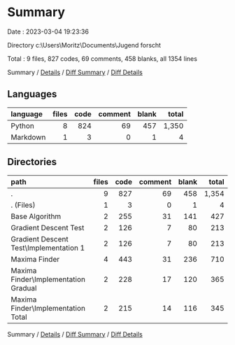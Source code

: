 # Summary

Date : 2023-03-04 19:23:36

Directory c:\\Users\\Moritz\\Documents\\Jugend forscht

Total : 9 files,  827 codes, 69 comments, 458 blanks, all 1354 lines

Summary / [Details](details.md) / [Diff Summary](diff.md) / [Diff Details](diff-details.md)

## Languages
| language | files | code | comment | blank | total |
| :--- | ---: | ---: | ---: | ---: | ---: |
| Python | 8 | 824 | 69 | 457 | 1,350 |
| Markdown | 1 | 3 | 0 | 1 | 4 |

## Directories
| path | files | code | comment | blank | total |
| :--- | ---: | ---: | ---: | ---: | ---: |
| . | 9 | 827 | 69 | 458 | 1,354 |
| . (Files) | 1 | 3 | 0 | 1 | 4 |
| Base Algorithm | 2 | 255 | 31 | 141 | 427 |
| Gradient Descent Test | 2 | 126 | 7 | 80 | 213 |
| Gradient Descent Test\\Implementation 1 | 2 | 126 | 7 | 80 | 213 |
| Maxima Finder | 4 | 443 | 31 | 236 | 710 |
| Maxima Finder\\Implementation Gradual | 2 | 228 | 17 | 120 | 365 |
| Maxima Finder\\Implementation Total | 2 | 215 | 14 | 116 | 345 |

Summary / [Details](details.md) / [Diff Summary](diff.md) / [Diff Details](diff-details.md)